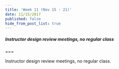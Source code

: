 ```yaml
---
title: 'Week 11 (Nov 15 - 21)'
date: 11/15/2017
published: false
hide_from_post_list: true
---
```


#####  Instructor design review meetings, no regular class

===

Instructor design review meetings, no regular class.
